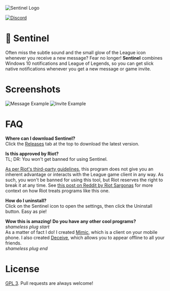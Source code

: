 ![Sentinel Logo](https://i.imgur.com/2zfjJhv.png)

[![Discord](https://discordapp.com/api/guilds/249481856687407104/widget.png?style=shield)](https://discord.gg/bfxdsRC)

# :eyes: Sentinel
Often miss the subtle sound and the small glow of the League icon whenever you receive a new message? Fear no longer! **Sentinel** combines Windows 10 notifications and League of Legends, so you can get slick native notifications whenever you get a new message or game invite. 

# Screenshots
![Message Example](https://i.imgur.com/Qc20cYy.png)
![Invite Example](https://i.imgur.com/Xj3E1rn.png)

# FAQ
**Where can I download Sentinel?**  
Click the [Releases](https://github.com/molenzwiebel/Sentinel/releases) tab at the top to download the latest version.

**Is this approved by Riot?**  
TL; DR: You won't get banned for using Sentinel.  

[As per Riot's third-party guidelines](https://support.riotgames.com/hc/en-us/articles/225266848), this program does not give you an inherent advantage or interacts with the League game client in any way. As such, you won't be banned for using this tool, but Riot reserves the right to break it at any time. See [this post on Reddit by Riot Sargonas](https://www.reddit.com/r/leagueoflegends/comments/80d4r0/runebook_the_ultimate_rune_pages_manager_that_you/duv2r22/) for more context on how Riot treats programs like this one.

**How do I uninstall?**  
Click on the Sentinel icon to open the settings, then click the Uninstall button. Easy as pie!

**Wow this is amazing! Do you have any other cool programs?**  
_shameless plug start_   
As a matter of fact I do! I created [Mimic](http://mimic.molenzwiebel.xyz/desktop), which is a client on your mobile phone. I also created [Deceive](https://github.com/molenzwiebel/Deceive), which allows you to appear offline to all your friends.  
_shameless plug end_

# License
[GPL 3](https://opensource.org/licenses/GPL-3.0). Pull requests are always welcome!
